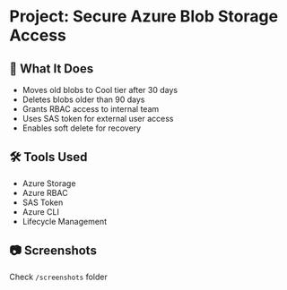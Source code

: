 # Project: Secure Azure Blob Storage Access

## 🔐 What It Does
- Moves old blobs to Cool tier after 30 days
- Deletes blobs older than 90 days
- Grants RBAC access to internal team
- Uses SAS token for external user access
- Enables soft delete for recovery

## 🛠 Tools Used
- Azure Storage
- Azure RBAC
- SAS Token
- Azure CLI
- Lifecycle Management

## 📷 Screenshots
Check `/screenshots` folder
